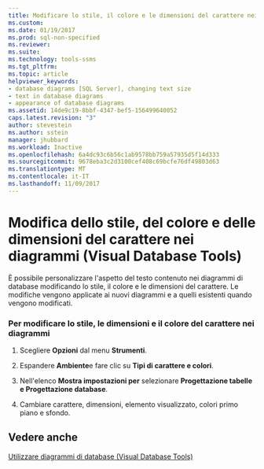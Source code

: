 ```yaml
---
title: Modificare lo stile, il colore e le dimensioni del carattere nei diagrammi | Microsoft Docs
ms.custom: 
ms.date: 01/19/2017
ms.prod: sql-non-specified
ms.reviewer: 
ms.suite: 
ms.technology: tools-ssms
ms.tgt_pltfrm: 
ms.topic: article
helpviewer_keywords:
- database diagrams [SQL Server], changing text size
- text in database diagrams
- appearance of database diagrams
ms.assetid: 14de9c19-8bbf-4347-bef5-156499640052
caps.latest.revision: "3"
author: stevestein
ms.author: sstein
manager: jhubbard
ms.workload: Inactive
ms.openlocfilehash: 6a4dc93c6b56c1ab9578bb759a57935d5f14d333
ms.sourcegitcommit: 9678eba3c2d3100cef408c69bcfe76df49803d63
ms.translationtype: MT
ms.contentlocale: it-IT
ms.lasthandoff: 11/09/2017
---
```

# <a name="change-the-font-color-size-and-style-in-diagrams-visual-database-tools"></a>Modifica dello stile, del colore e delle dimensioni del carattere nei diagrammi (Visual Database Tools)
È possibile personalizzare l'aspetto del testo contenuto nei diagrammi di database modificando lo stile, il colore e le dimensioni del carattere. Le modifiche vengono applicate ai nuovi diagrammi e a quelli esistenti quando vengono modificati.  
  
### <a name="to-change-the-font-color-size-and-style-in-diagrams"></a>Per modificare lo stile, le dimensioni e il colore del carattere nei diagrammi  
  
1.  Scegliere **Opzioni** dal menu **Strumenti**.  
  
2.  Espandere **Ambiente**e fare clic su **Tipi di carattere e colori**.  
  
3.  Nell'elenco **Mostra impostazioni per** selezionare **Progettazione tabelle e Progettazione database**.  
  
4.  Cambiare carattere, dimensioni, elemento visualizzato, colori primo piano e sfondo.  
  
## <a name="see-also"></a>Vedere anche  
[Utilizzare diagrammi di database &#40;Visual Database Tools&#41;](../../ssms/visual-db-tools/work-with-database-diagrams-visual-database-tools.md)  
  
